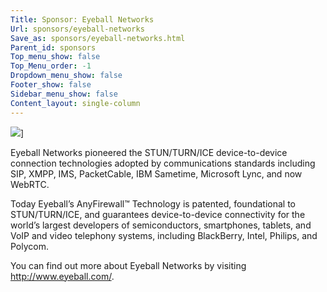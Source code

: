 ```yaml
---
Title: Sponsor: Eyeball Networks
Url: sponsors/eyeball-networks
Save_as: sponsors/eyeball-networks.html
Parent_id: sponsors
Top_menu_show: false
Top_Menu_order: -1
Dropdown_menu_show: false
Footer_show: false
Sidebar_menu_show: false
Content_layout: single-column
---
```


![](/images/logos/eyeball-networks.png)]

Eyeball Networks pioneered the STUN/TURN/ICE device-to-device connection technologies adopted by communications standards including SIP, XMPP, IMS, PacketCable, IBM Sametime, Microsoft Lync, and now WebRTC.

Today Eyeball’s AnyFirewall™ Technology is patented, foundational to STUN/TURN/ICE, and guarantees device-to-device connectivity for the world’s largest developers of semiconductors, smartphones, tablets, and VoIP and video telephony systems, including BlackBerry, Intel, Philips, and Polycom.

You can find out more about Eyeball Networks by visiting http://www.eyeball.com/.
